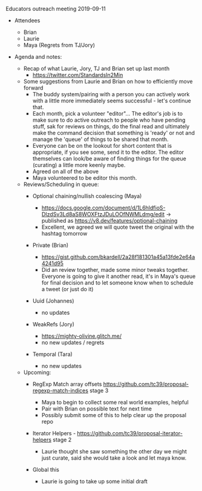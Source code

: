 Educators outreach meeting 2019-09-11

* Attendees
  * Brian 
  * Laurie
  * Maya
(Regrets from TJ/Jory)

* Agenda and notes:
  * Recap of what Laurie, Jory, TJ and Brian set up last month
    * https://twitter.com/StandardsIn2Min
  * Some suggestions from Laurie and Brian on how to efficiently move forward
      * The buddy system/pairing with a person you can actively work with a little more immediately seems successful - let's continue that.
      * Each month, pick a volunteer "editor"... The editor's job is to make sure to do active outreach to people who have pending stuff, sak for reviews on things, do the final read and ultimately make the command decision that something is 'ready' or not and manage the 'queue' of things to be shared that month.
      * Everyone can be on the lookout for short content that is appropriate, if you see some, send it to the editor.  The editor themselves can look/be aware of finding things for the queue (curating) a little more keenly maybe.
      * Agreed on all of the above
      * Maya volunteered to be editor this month.
  * Reviews/Scheduling in queue:
      * Optional chaining/nullish coalescing (Maya)
          * https://docs.google.com/document/d/1L6hldfioS-DIzdSv3Ld8aS8WOXFtzJDuLOOfNWMLdmg/edit -> published as https://v8.dev/features/optional-chaining
          * Excellent, we agreed we will quote tweet the original with the hashtag tomorrow

      * Private (Brian)
        * https://gist.github.com/bkardell/2a28f181301a45a13fde2e64a4241d95
        * Did an review together, made some minor tweaks together.  Everyone is going to give it another read, it's in Maya's queue for final decision and to let someone know when to schedule a tweet (or just do it)

      * Uuid (Johannes)
        * no updates

      * WeakRefs (Jory)
        * https://mighty-olivine.glitch.me/
        * no new updates / regrets
    
      * Temporal (Tara)
        * no new updates
  * Upcoming:
    * RegExp Match array offsets https://github.com/tc39/proposal-regexp-match-indices stage 3
        * Maya to begin to collect some real world examples, helpful
        * Pair with Brian on possible text for next time
        * Possibly submit some of this to help clear up the proposal repo

    * Iterator Helpers -  https://github.com/tc39/proposal-iterator-helpers stage 2
        * Laurie thought she saw something the other day we might just curate, said she would take a look and let maya know.

    * Global this
        * Laurie is going to take up some initial draft
